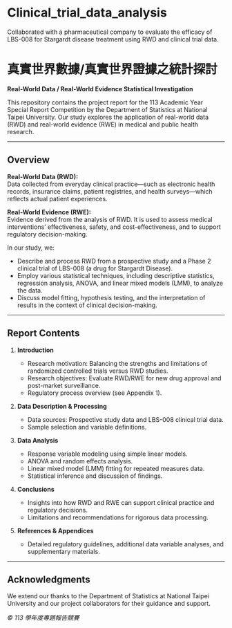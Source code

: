 # Clinical_trial_data_analysis
Collaborated with a pharmaceutical company to evaluate the efficacy of LBS-008 for Stargardt disease treatment using RWD and clinical trial data.

# 真實世界數據/真實世界證據之統計探討  
**Real-World Data / Real-World Evidence Statistical Investigation**

This repository contains the project report for the 113 Academic Year Special Report Competition by the Department of Statistics at National Taipei University. Our study explores the application of real-world data (RWD) and real-world evidence (RWE) in medical and public health research.

---

## Overview

**Real-World Data (RWD):**  
Data collected from everyday clinical practice—such as electronic health records, insurance claims, patient registries, and health surveys—which reflects actual patient experiences.

**Real-World Evidence (RWE):**  
Evidence derived from the analysis of RWD. It is used to assess medical interventions’ effectiveness, safety, and cost-effectiveness, and to support regulatory decision-making.

In our study, we:
- Describe and process RWD from a prospective study and a Phase 2 clinical trial of LBS-008 (a drug for Stargardt Disease).
- Employ various statistical techniques, including descriptive statistics, regression analysis, ANOVA, and linear mixed models (LMM), to analyze the data.
- Discuss model fitting, hypothesis testing, and the interpretation of results in the context of clinical decision-making.

---

## Report Contents

1. **Introduction**  
   - Research motivation: Balancing the strengths and limitations of randomized controlled trials versus RWD studies.  
   - Research objectives: Evaluate RWD/RWE for new drug approval and post-market surveillance.  
   - Regulatory process overview (see Appendix 1).

2. **Data Description & Processing**  
   - Data sources: Prospective study data and LBS-008 clinical trial data.  
   - Sample selection and variable definitions.

3. **Data Analysis**  
   - Response variable modeling using simple linear models.  
   - ANOVA and random effects analysis.  
   - Linear mixed model (LMM) fitting for repeated measures data.  
   - Statistical inference and discussion of findings.

4. **Conclusions**  
   - Insights into how RWD and RWE can support clinical practice and regulatory decisions.  
   - Limitations and recommendations for rigorous data processing.

5. **References & Appendices**  
   - Detailed regulatory guidelines, additional data variable analyses, and supplementary materials.


---

## Acknowledgments

We extend our thanks to the Department of Statistics at National Taipei University and our project collaborators for their guidance and support.

*© 113 學年度專題報告競賽*
